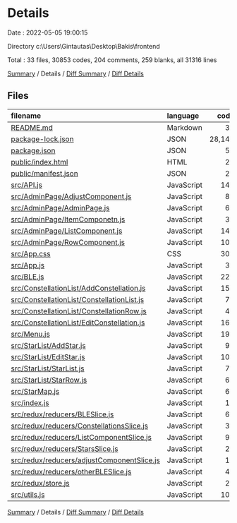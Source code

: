 # Details

Date : 2022-05-05 19:00:15

Directory c:\Users\Gintautas\Desktop\Bakis\frontend

Total : 33 files,  30853 codes, 204 comments, 259 blanks, all 31316 lines

[Summary](results.md) / Details / [Diff Summary](diff.md) / [Diff Details](diff-details.md)

## Files
| filename | language | code | comment | blank | total |
| :--- | :--- | ---: | ---: | ---: | ---: |
| [README.md](/README.md) | Markdown | 38 | 0 | 33 | 71 |
| [package-lock.json](/package-lock.json) | JSON | 28,140 | 0 | 1 | 28,141 |
| [package.json](/package.json) | JSON | 53 | 0 | 1 | 54 |
| [public/index.html](/public/index.html) | HTML | 20 | 23 | 1 | 44 |
| [public/manifest.json](/public/manifest.json) | JSON | 25 | 0 | 1 | 26 |
| [src/API.js](/src/API.js) | JavaScript | 145 | 0 | 12 | 157 |
| [src/AdminPage/AdjustComponent.js](/src/AdminPage/AdjustComponent.js) | JavaScript | 84 | 1 | 4 | 89 |
| [src/AdminPage/AdminPage.js](/src/AdminPage/AdminPage.js) | JavaScript | 65 | 5 | 8 | 78 |
| [src/AdminPage/ItemComponetn.js](/src/AdminPage/ItemComponetn.js) | JavaScript | 36 | 0 | 2 | 38 |
| [src/AdminPage/ListComponent.js](/src/AdminPage/ListComponent.js) | JavaScript | 147 | 1 | 4 | 152 |
| [src/AdminPage/RowComponent.js](/src/AdminPage/RowComponent.js) | JavaScript | 104 | 0 | 3 | 107 |
| [src/App.css](/src/App.css) | CSS | 303 | 11 | 52 | 366 |
| [src/App.js](/src/App.js) | JavaScript | 36 | 0 | 4 | 40 |
| [src/BLE.js](/src/BLE.js) | JavaScript | 226 | 161 | 31 | 418 |
| [src/ConstellationList/AddConstellation.js](/src/ConstellationList/AddConstellation.js) | JavaScript | 153 | 0 | 5 | 158 |
| [src/ConstellationList/ConstellationList.js](/src/ConstellationList/ConstellationList.js) | JavaScript | 77 | 0 | 3 | 80 |
| [src/ConstellationList/ConstellationRow.js](/src/ConstellationList/ConstellationRow.js) | JavaScript | 40 | 0 | 3 | 43 |
| [src/ConstellationList/EditConstellation.js](/src/ConstellationList/EditConstellation.js) | JavaScript | 168 | 0 | 8 | 176 |
| [src/Menu.js](/src/Menu.js) | JavaScript | 195 | 0 | 11 | 206 |
| [src/StarList/AddStar.js](/src/StarList/AddStar.js) | JavaScript | 93 | 0 | 4 | 97 |
| [src/StarList/EditStar.js](/src/StarList/EditStar.js) | JavaScript | 100 | 0 | 6 | 106 |
| [src/StarList/StarList.js](/src/StarList/StarList.js) | JavaScript | 70 | 1 | 3 | 74 |
| [src/StarList/StarRow.js](/src/StarList/StarRow.js) | JavaScript | 66 | 0 | 3 | 69 |
| [src/StarMap.js](/src/StarMap.js) | JavaScript | 60 | 1 | 9 | 70 |
| [src/index.js](/src/index.js) | JavaScript | 14 | 0 | 2 | 16 |
| [src/redux/reducers/BLESlice.js](/src/redux/reducers/BLESlice.js) | JavaScript | 62 | 0 | 9 | 71 |
| [src/redux/reducers/ConstellationsSlice.js](/src/redux/reducers/ConstellationsSlice.js) | JavaScript | 33 | 0 | 4 | 37 |
| [src/redux/reducers/ListComponentSlice.js](/src/redux/reducers/ListComponentSlice.js) | JavaScript | 90 | 0 | 4 | 94 |
| [src/redux/reducers/StarsSlice.js](/src/redux/reducers/StarsSlice.js) | JavaScript | 25 | 0 | 4 | 29 |
| [src/redux/reducers/adjustComponentSlice.js](/src/redux/reducers/adjustComponentSlice.js) | JavaScript | 14 | 0 | 4 | 18 |
| [src/redux/reducers/otherBLESlice.js](/src/redux/reducers/otherBLESlice.js) | JavaScript | 47 | 0 | 4 | 51 |
| [src/redux/store.js](/src/redux/store.js) | JavaScript | 21 | 0 | 2 | 23 |
| [src/utils.js](/src/utils.js) | JavaScript | 103 | 0 | 14 | 117 |

[Summary](results.md) / Details / [Diff Summary](diff.md) / [Diff Details](diff-details.md)